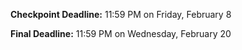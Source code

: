 

__Checkpoint Deadline:__ 11:59 PM on Friday, February 8 

__Final Deadline:__ 11:59 PM on Wednesday, February 20 
